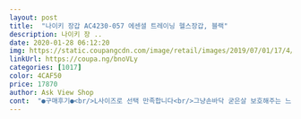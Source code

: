 ```yaml
---
layout: post 
title:  "나이키 장갑 AC4230-057 에센셜 트레이닝 헬스장갑, 블랙" 
description: 나이키 장 ..
date: 2020-01-28 06:12:20 
img: https://static.coupangcdn.com/image/retail/images/2019/07/01/17/4/ef90eb55-a53d-4b0e-9c82-aa19abcc7697.jpg 
linkUrl: https://coupa.ng/bnoVLy 
categories: [1017] 
color: 4CAF50 
price: 17870 
author: Ask View Shop 
cont:  "●구매후기●<br/>L사이즈로 선택 만족합니다<br/>그냥손바닥 굳은살 보호해주는 느낌? 정도라고 보시면 맞습니다.<br/><br/>나와 보기 싫은데 잘라서 써야<br/>남자손 치고는 작아서 M 으로 구매<br/>도로 다 올라와서 아파가지고.<br/>.<br/>ㅠㅠ<br/>배송은 나쁘지 않았구요 걍 가벼운 웨이트 하는 용으로는 좋아요~<br/>보고는 M사이즈 해야하는데<br/>사이즈 L 사이즈가 XL 라고 보시면 됩니다.<br/> 제 손이 작은편이 아닌데도<br/>사이즈 딱 맞고 포장이랑 제품 제질도 좋아요 추천합니다.<br/><br/>사이즈는 표기 된거<br/>성인 남성 손 크기로 M사이즈 하시면 딱 맞습니다.<br/><br/>아직 버릴정도는 아니라서 더 쓰다가 사이즈 작은걸로 재주문 하려고 합니다.<br/><br/>안쪽 라벨딱지가 너무 길어<br/>오래전 젊은시절에 맨손웨이트 운동하다가 손바닥에 굳은살 배긴게 나이먹고 운동하려니<br/>장갑 낄때 손가락 사이로 삐져<br/>조금 헐거워요~<br/>좀 손이 통통한 편이라<br/>지금 딱 한달 썼는데 아침저녁으로 4시간이상씩 매일 끼고 운동하니 핑거스트랩 부분이 다 헤졌네요.<br/>.<br/>ㅠㅠ<br/>착용했을때 착용감 나쁘지않고 그립도 뭐.<br/>.<br/>괜찮은 편이나 아주 밀착이 쫀쫀하게 잘된다는 아닙니다.<br/><br/>참고하세여~<br/>할듯요  대체로 만족합니다<br/>헬스장 웨이트 운동할때 쓰려고 구매했어요~<br/>헬스클럽에 있는 장갑 끼자니 찜찜하기도 하고 냄새도 나서 구매했는데<br/>" 
---
```

